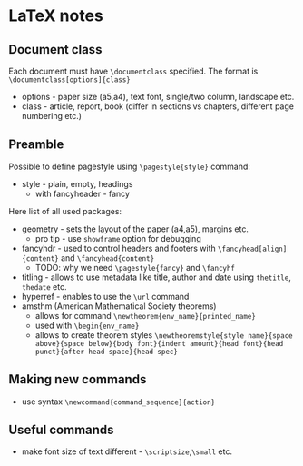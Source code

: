 # LaTeX notes

## Document class

Each document must have `\documentclass` specified.
The format is `\documentclass[options]{class}`
- options - paper size (a5,a4), text font, single/two column, landscape etc.
- class - article, report, book (differ in sections vs chapters, different page numbering etc.)

## Preamble

Possible to define pagestyle using `\pagestyle{style}` command:
- style - plain, empty, headings
  - with fancyheader - fancy

Here list of all used packages:
- geometry - sets the layout of the paper (a4,a5), margins etc.
  - pro tip - use `showframe` option for debugging
- fancyhdr - used to control headers and footers with `\fancyhead[align]{content}` and `\fancyhead{content}`
  - TODO: why we need `\pagestyle{fancy}` and `\fancyhf`
- titling - allows to use metadata like title, author and date using `thetitle`, `thedate` etc.
- hyperref - enables to use the `\url` command
- amsthm (American Mathematical Society theorems) 
  - allows for command `\newtheorem{env_name}{printed_name}`
  - used with `\begin{env_name}`
  - allows to create theorem styles `\newtheoremstyle{style name}{space above}{space below}{body font}{indent amount}{head font}{head punct}{after head space}{head spec}`

## Making new commands
- use syntax `\newcommand{command_sequence}{action}`

## Useful commands
- make font size of text different - `\scriptsize`,`\small` etc.